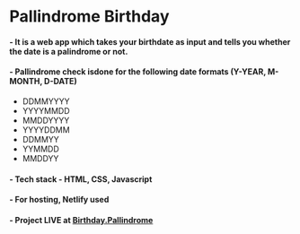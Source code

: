 # Pallindrome Birthday

#### - It is a web app which takes your birthdate as input and tells you whether the date is a palindrome or not.

#### - Pallindrome check isdone for the following date formats (Y-YEAR, M-MONTH, D-DATE)

- DDMMYYYY
- YYYYMMDD
- MMDDYYYY
- YYYYDDMM
- DDMMYY
- YYMMDD
- MMDDYY

#### - Tech stack - HTML, CSS, Javascript

#### - For hosting, Netlify used

#### - Project LIVE at [Birthday.Pallindrome](https://birthday-pallindrome.netlify.app/)
